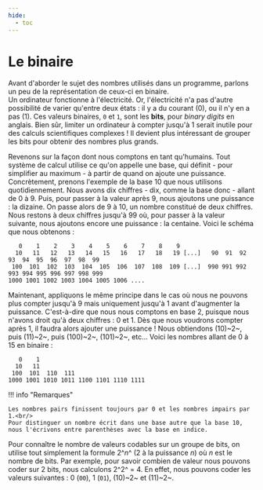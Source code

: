 ```yaml
---
hide:
  - toc
---
```


# Le binaire
Avant d'aborder le sujet des nombres utilisés dans un programme, parlons un peu de la représentation de ceux-ci en binaire.<br/>
Un ordinateur fonctionne à l'électricité. Or, l'électricité n'a pas d'autre possibilité de varier qu'entre deux états : il y a du courant (0), ou il n'y en a pas (1). Ces valeurs binaires, `0` et `1`, sont les **bits**, pour *binary digits* en anglais. Bien sûr, limiter un ordinateur à compter jusqu'à 1 serait inutile pour des calculs scientifiques complexes ! Il devient plus intéressant de grouper les bits pour obtenir des nombres plus grands.

Revenons sur la façon dont nous comptons en tant qu'humains. Tout système de calcul utilise ce qu'on appelle une base, qui définit - pour simplifier au maximum - à partir de quand on ajoute une puissance. Concrètement, prenons l'exemple de la base 10 que nous utilisons quotidiennement. Nous avons dix chiffres - dix, comme la base donc - allant de 0 à 9. Puis, pour passer à la valeur après 9, nous ajoutons une puissance : la dizaine. On passe alors de 9 à 10, un nombre constitué de deux chiffres. Nous restons à deux chiffres jusqu'à 99 où, pour passer à la valeur suivante, nous ajoutons encore une puissance : la centaine. Voici le schéma que nous obtenons :
```text
   0    1    2    3    4    5    6    7    8    9
  10   11   12   13   14   15   16   17   18   19 [...]   90  91  92  93  94  95  96  97  98  99
 100  101  102  103  104  105  106  107  108  109 [...]  990 991 992 993 994 995 996 997 998 999
1000 1001 1002 1003 1004 1005 1006 ....
```

Maintenant, appliquons le même principe dans le cas où nous ne pouvons plus compter jusqu'à 9 mais uniquement jusqu'à 1 avant d'augmenter la puissance. C'est-à-dire que nous nous comptons en base 2, puisque nous n'avons droit qu'à deux chiffres : 0 et 1. Dès que nous voudrons compter après 1, il faudra alors ajouter une puissance ! Nous obtiendons (10)~2~, puis (11)~2~, puis (100)~2~, (101)~2~, etc... Voici les nombres allant de 0 à 15 en binaire :
```text
   0    1
  10   11
 100  101  110  111
1000 1001 1010 1011 1100 1101 1110 1111
```

!!! info "Remarques"

    Les nombres pairs finissent toujours par 0 et les nombres impairs par 1.<br/>
    Pour distinguer un nombre écrit dans une base autre que la base 10, nous l'écrivons entre parenthèses avec la base en indice.

Pour connaître le nombre de valeurs codables sur un groupe de bits, on utilise tout simplement la formule 2^_n_^ (2 à la puissance _n_) où _n_ est le nombre de bits. Par exemple, pour savoir combien de valeur nous pouvons coder sur 2 bits, nous calculons 2^2^ = 4. En effet, nous pouvons coder les valeurs suivantes : 0 (`00`), 1 (`01`), (10)~2~ et (11)~2~.

